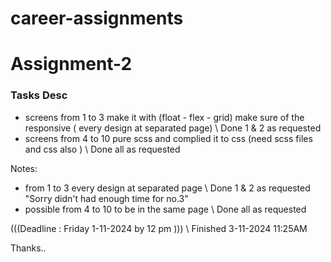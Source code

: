 # career-assignments
# Assignment-2
### Tasks Desc

- screens from 1 to 3 make it with (float - flex - grid) make sure of the responsive ( every design at separated page) \\ Done 1 & 2 as requested
- screens from 4 to 10 pure scss and complied it to css (need scss files and css also ) \\ Done all as requested

Notes:
- from 1 to 3  every design at separated page   \\ Done 1 & 2 as requested "Sorry didn't had enough time for no.3"
- possible from 4 to 10 to be in the same page  \\ Done all as requested


(((Deadline : Friday 1-11-2024 by 12 pm ))) \\ Finished 3-11-2024 11:25AM

Thanks..
